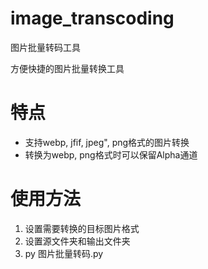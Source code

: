 # image_transcoding
图片批量转码工具

方便快捷的图片批量转换工具
# 特点
- 支持webp, jfif, jpeg", png格式的图片转换
- 转换为webp, png格式时可以保留Alpha通道
# 使用方法
1. 设置需要转换的目标图片格式
2. 设置源文件夹和输出文件夹
3. py 图片批量转码.py
